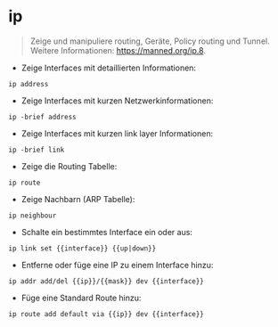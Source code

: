 # ip

> Zeige und manipuliere routing, Geräte, Policy routing und Tunnel.
> Weitere Informationen: <https://manned.org/ip.8>.

- Zeige Interfaces mit detaillierten Informationen:

`ip address`

- Zeige Interfaces mit kurzen Netzwerkinformationen:

`ip -brief address`

- Zeige Interfaces mit kurzen link layer Informationen:

`ip -brief link`

- Zeige die Routing Tabelle:

`ip route`

- Zeige Nachbarn (ARP Tabelle):

`ip neighbour`

- Schalte ein bestimmtes Interface ein oder aus:

`ip link set {{interface}} {{up|down}}`

- Entferne oder füge eine IP zu einem Interface hinzu:

`ip addr add/del {{ip}}/{{mask}} dev {{interface}}`

- Füge eine Standard Route hinzu:

`ip route add default via {{ip}} dev {{interface}}`
